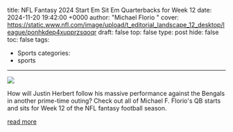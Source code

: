 title: NFL Fantasy 2024 Start Em Sit Em Quarterbacks for Week 12
date: 2024-11-20 19:42:00 +0000
author: "Michael Florio"
cover: https://static.www.nfl.com/image/upload/t_editorial_landscape_12_desktop/league/ponhkdep4xupprzsqoqr
draft: false
top: false
type: post
hide: false
toc: false
tags:
  - Sports
categories:
  - sports
---

![](https://static.www.nfl.com/image/upload/t_editorial_landscape_12_desktop/league/ponhkdep4xupprzsqoqr)

How will Justin Herbert follow his massive performance against the Bengals in another prime-time outing? Check out all of Michael F. Florio's QB starts and sits for Week 12 of the NFL fantasy football season.

[read more](https://www.nfl.com/news/nfl-fantasy-2024-start-em-sit-em-quarterbacks-for-week-12)
